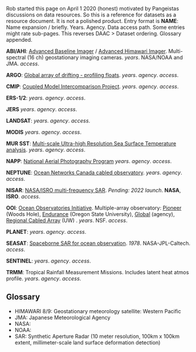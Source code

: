 Rob started this page on April 1 2020 (honest) motivated by Pangeistas discussions on data resources. 
So this is a reference for datasets as a resource document. It is not a polished product. Entry format is 
**NAME**: Name expansion / briefly. Years. Agency. Data access path.
Some entries might rate sub-pages. This reverses DAAC > Dataset ordering. Glossary appended.


**ABI/AHI**: 
[Advanced Baseline Imager](https://en.wikipedia.org/wiki/GOES-16#Advanced_Baseline_Imager)
/ 
[Advanced Himawari Imager](https://en.wikipedia.org/wiki/Himawari_8).
Multi-spectral (16 ch) geostationary imaging cameras. 
*years*. NASA/NOAA and JMA. *access*.

**ARGO**: 
[Global array of drifting - profiling floats](https://en.wikipedia.org/wiki/Argo_(oceanography)).
*years*. *agency*. *access*.

**CMIP**:
[Coupled Model Intercomparison Project](https://en.wikipedia.org/wiki/Coupled_Model_Intercomparison_Project).
*years*. *agency*. *access*.

**ERS-1/2**: 
*years*. *agency*. *access*.

**JERS**
*years*. *agency*. *access*.

**LANDSAT**: 
*years*. *agency*. *access*.

**MODIS**
*years*. *agency*. *access*.

**MUR SST**: 
[Multi-scale Ultra-high Resolution Sea Surface Temperature analysis](https://podaac.jpl.nasa.gov/Multi-scale_Ultra-high_Resolution_MUR-SST).
*years*. *agency*. *access*.

**NAPP**: 
[National Aerial Photography Program](https://www.usgs.gov/centers/eros/science/usgs-eros-archive-aerial-photography-national-aerial-photography-program-napp)
*years*. *agency*. *access*.

**NEPTUNE**:
[Ocean Networks Canada cabled observatory](link).
*years*. *agency*. *access*.

**NISAR**: 
[NASA/ISRO multi-frequency SAR](https://en.wikipedia.org/wiki/NISAR_(satellite)).
*Pending: 2022 launch*. **NASA**, **ISRO**. *access*.

**OOI**: 
[Ocean Observatories Initiative](https://en.wikipedia.org/wiki/Seasat).
Multiple-array observatory: 
[Pioneer](link) (Woods Hole), 
[Endurance](link) (Oregon State University),
[Global](link) (agency), 
[Regional Cabled Array](https://interactiveoceans.washington.edu/) (UW)
.
*years*. NSF. *access*.

**PLANET**:
*years*. *agency*. *access*.

**SEASAT**:
[Spaceborne SAR for ocean observation](https://en.wikipedia.org/wiki/Seasat).
*1978*. NASA-JPL-Caltech. *access*.

**SENTINEL**:
*years*. *agency*. *access*.

**TRMM**: Tropical Rainfall Measurement Missions. Includes latent heat atmos profile.
*years*. *agency*. *access*.

## Glossary
* HIMAWARI 8/9: Geostationary meteorology satellite: Western Pacific
* JMA: Japanese Meteorological Agency
* NASA:
* NOAA:
* SAR: Synthetic Aperture Radar (10 meter resolution, 100km x 100km extent, millimeter-scale land surface deformation detection)
